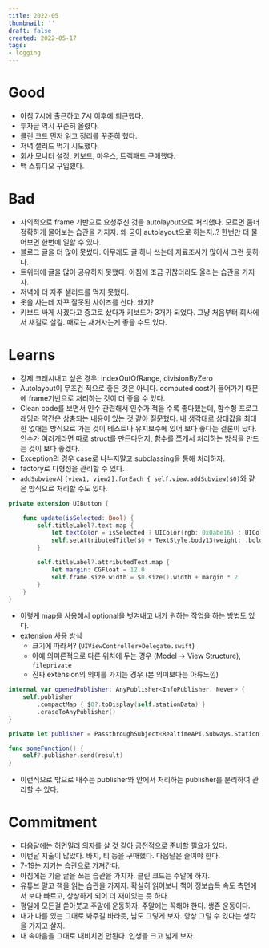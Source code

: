 ```yaml
---
title: 2022-05
thumbnail: ''
draft: false
created: 2022-05-17
tags:
- logging
---
```


# Good

* 아침 7시에 출근하고 7시 이후에 퇴근했다.
* 투자글 역시 꾸준히 올렸다.
* 클린 코드 먼저 읽고 정리를 꾸준히 했다.
* 저녁 샐러드 먹기 시도했다.
* 회사 모니터 설정, 키보드, 마우스, 트랙패드 구매했다.
* 맥 스튜디오 구입했다.

# Bad

* 자의적으로 frame 기반으로 요청주신 것을 autolayout으로 처리했다. 모르면 좀더 정확하게 물어보는 습관을 가지자. 왜 굳이 autolayout으로 하는지..? 한번만 더 물어보면 한번에 일할 수 있다.
* 블로그 글을 더 많이 못썼다. 아무래도 글 하나 쓰는데 자료조사가 많아서 그런 듯하다.
* 트위터에 글을 많이 공유하지 못했다. 아침에 조금 귀찮더라도 올리는 습관을 가지자.
* 저녁에 더 자주 샐러드를 먹지 못했다.
* 옷을 사는데 자꾸 잘못된 사이즈를 산다. 왜지?
* 키보드 싸게 사겠다고 중고로 샀다가 키보드가 3개가 되었다. 그냥 처음부터 회사에서 새걸로 살걸. 때로는 새거사는게 좋을 수도 있다.

# Learns

* 강제 크래시내고 싶은 경우: indexOutOfRange, divisionByZero
* Autolayout이 무조건 적으로 좋은 것은 아니다. computed cost가 들어가기 때문에 frame기반으로 처리하는 것이 더 좋을 수 있다.
* Clean code를 보면서 인수 관련해서 인수가 적을 수록 좋다했는데, 함수형 프로그래밍과 약간은 상충되는 내용이 있는 것 같아 질문했다. 내 생각대로 상태값을 최대한 없애는 방식으로 가는 것이 테스트나 유지보수에 있어 보다 좋다는 결론이 났다. 인수가 여러개라면 따로 struct를 만든다던지, 함수를 쪼개서 처리하는 방식을 만드는 것이 보다 좋겠다.
* Exception의 경우 case로 나누지말고 subclassing을 통해 처리하자.
* factory로 다형성을 관리할 수 있다.
* `addSubview`시 `[view1, view2].forEach { self.view.addSubview($0)`와 같은 방식으로 처리할 수도 있다.

````swift
private extension UIButton {

    func update(isSelected: Bool) {
        self.titleLabel?.text.map {
            let textColor = isSelected ? UIColor(rgb: 0x0abe16) : UIColor(rgb: 0x6b707a)
            self.setAttributedTitle($0 + TextStyle.body13(weight: .bold).foregroundColor(textColor).center, for: .normal)
        }

        self.titleLabel?.attributedText.map {
            let margin: CGFloat = 12.0
            self.frame.size.width = $0.size().width + margin * 2
        }
    }
}

````

* 이렇게 map을 사용해서 optional을 벗겨내고 내가 원하는 작업을 하는 방법도 있다.
* extension 사용 방식
  * 크기에 따라서? (`UIViewController+Delegate.swift`)
  * 아예 의미론적으로 다른 위치에 두는 경우 (Model -> View Structure), `fileprivate`
  * 진짜 extension의 의미를 가지는 경우 (본 의미보다는 아류느낌)

````swift
internal var openedPublisher: AnyPublisher<InfoPublisher, Never> {
    self.publisher
        .compactMap { $0?.toDisplay(self.stationData) }
        .eraseToAnyPublisher()
}

private let publisher = PassthroughSubject<RealtimeAPI.Subways.Station?, Never>()

func someFunction() {
    self?.publisher.send(result)
}
````

* 이런식으로 밖으로 내주는 publisher와 안에서 처리하는 publisher를 분리하여 관리할 수 있다.

# Commitment

* 다음달에는 허먼밀러 의자를 살 것 같아 금전적으로 준비할 필요가 있다.
* 이번달 지출이 많았다. 바지, 티 등을 구매했다. 다음달은 줄여야 한다.
* 7-19는 지키는 습관으로 가져간다.
* 아침에는 기술 글을 쓰는 습관을 가지자. 클린 코드는 주말에 하자.
* 유튜브 말고 책을 읽는 습관을 가지자. 확실히 읽어보니 책이 정보습득 속도 측면에서 보다 빠르고, 상상하게 되어 더 재미있는 듯 하다.
* 평일에 모든걸 쏟아붓고 주말에 운동하자. 주말에는 꼭해야 한다. 생존 운동이다.
* 내가 나를 있는 그대로 봐주길 바라듯, 남도 그렇게 보자. 항상 그럴 수 있다는 생각을 가지고 살자.
* 내 속마음을 그대로 내비치면 안된다. 인생을 크고 넓게 보자.
